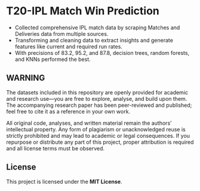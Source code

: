 # T20-IPL Match Win Prediction
- Collected comprehensive IPL match data by scraping Matches and Deliveries data from multiple sources.
- Transforming and cleaning data to extract insights and generate features like current and required run rates.
- With precisions of 83.2, 95.2, and 87.8, decision trees, random forests, and KNNs performed the best.

## WARNING
The datasets included in this repository are openly provided for academic and research use—you are free to explore, analyse, and build upon them. The accompanying research paper has been peer-reviewed and published; feel free to cite it as a reference in your own work.

All original code, analyses, and written material remain the authors’ intellectual property. Any form of plagiarism or unacknowledged reuse is strictly prohibited and may lead to academic or legal consequences. If you repurpose or distribute any part of this project, proper attribution is required and all license terms must be observed.

## License
This project is licensed under the **MIT License**.

